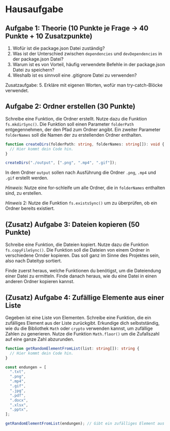 # Hausaufgabe

## Aufgabe 1: Theorie (10 Punkte je Frage -> 40 Punkte + 10 Zusatzpunkte)

1. Wofür ist die package.json Datei zuständig?
2. Was ist der Unterschied zwischen `dependencies` und `devDependencies` in der package.json Datei?
3. Warum ist es von Vorteil, häufig verwendete Befehle in der package.json Datei zu speichern?
4. Weshalb ist es sinnvoll eine .gitignore Datei zu verwenden?

Zusatzaufgabe: 5. Erkläre mit eigenen Worten, wofür man try-catch-Blöcke verwendet.

## Aufgabe 2: Ordner erstellen (30 Punkte)

Schreibe eine Funktion, die Ordner erstellt. Nutze dazu die Funktion `fs.mkdirSync()`.
Die Funktion soll einen Parameter `folderPath` entgegennehmen, der den Pfad zum Ordner angibt. Ein zweiter Parameter `folderNames` soll die Namen der zu erstellenden Ordner enthalten.

```typescript
function createDirs(folderPath: string, folderNames: string[]): void {
  // Hier kommt dein Code hin.
}

createDirs("./output", [".png", ".mp4", ".gif"]);
```

In dem Ordner `output` sollen nach Ausführung die Ordner `.png`, `.mp4` und `.gif` erstellt werden.

_Hinweis_: Nutze eine for-schleife um alle Ordner, die in `folderNames` enthalten sind, zu erstellen.

_Hinweis_ 2: Nutze die Funktion `fs.existsSync()` um zu überprüfen, ob ein Ordner bereits existiert.

## (Zusatz) Aufgabe 3: Dateien kopieren (50 Punkte)

Schreibe eine Funktion, die Dateien kopiert. Nutze dazu die Funktion `fs.copyFileSync()`. Die Funktion soll die Dateien von einem Ordner in verschiedene Ornder kopieren.
Das soll ganz im Sinne des Projektes sein, also nach Dateityp sortiert.

Finde zuerst heraus, welche Funktionen du benötigst, um die Dateiendung einer Datei zu ermitteln.
Finde danach heraus, wie du eine Datei in einen anderen Ordner kopieren kannst.

## (Zusatz) Aufgabe 4: Zufällige Elemente aus einer Liste

Gegeben ist eine Liste von Elementen. Schreibe eine Funktion, die ein zufälliges Element aus der Liste zurückgibt.
Erkundige dich selbstständig, wie du die Bibliothek `Math` oder `crypto` verwenden kannst, um zufällige Zahlen zu generieren.
Nutze die Funktion `Math.floor()` um die Zufallszahl auf eine ganze Zahl abzurunden.

```typescript
function getRandomElementFromList(list: string[]): string {
  // Hier kommt dein Code hin.
}

const endungen = [
  ".txt",
  ".png",
  ".mp4",
  ".gif",
  ".jpg",
  ".pdf",
  ".docx",
  ".xlsx",
  ".pptx",
];

getRandomElementFromList(endungen); // Gibt ein zufälliges Element aus der Liste zurück.
```
